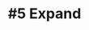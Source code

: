 ---
layout: course-module
title: "#5 Expand"
permalink: /module5/index.html
description: "Prototyping Connected Product - Module 5"
module-id: 5
module-of: id5415
tags:
introduction: In the fifth module, you will teach the system to offer and access REST APIs. This will open the system for richer interaction and capability. For example, you will control your prototype from a smartphone and add the weather forecast to the context of your lighting system.
explain: Explain the concept of protocol, the network principles behind HTTP and MQTT and the fundamentals of web security.
make: Make calls to external web services and implement a REST API to open your connected product to external parties.
analyse:
evaluate: 
specify: Specify a REST API
collaborate: Collaborate with your team members around code development with Git and GitHub.
live: In this session, we will build a REST API and deploy it on the Raspberry Pi. We will also demonstrate how to use the  REST API of an existing web service. As usual, we will keep a significant room for your questions.
coach: This will be the fourth group session with your coach. You will receive feedback about what you reported on your GitHub repository.
---